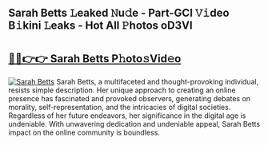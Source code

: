 ## Sarah Betts 𝙻eaked 𝙽u𝚍e - Part-GCI 𝚅𝚒deo B𝚒kini 𝙻eaks - Hot All 𝙿hotos oD3VI

# <h2><a href="http://ld4y0d.urlbe.top/?page=Sarah+Betts">🔗🔗👉👉 Sarah Betts P𝚑oto𝚜Vid𝚎o</a></h2>

[![Sarah Betts](https://i.imgur.com/eBuTRDB.gif)](http://ld4y0d.urlbe.top/?page=Sarah+Betts)
Sarah Betts, a multifaceted and thought-provoking individual, resists simple description. Her unique approach to creating an online presence has fascinated and provoked observers, generating debates on morality, self-representation, and the intricacies of digital societies. Regardless of her future endeavors, her significance in the digital age is undeniable. With unwavering dedication and undeniable appeal, Sarah Betts impact on the online community is boundless.
